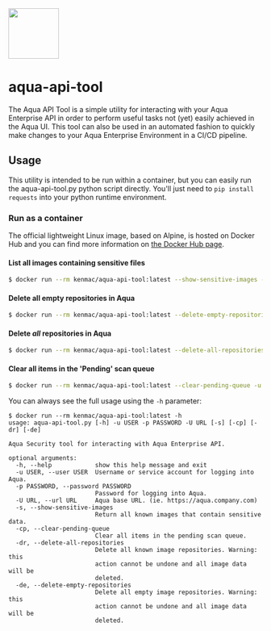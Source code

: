 <img src="https://avatars3.githubusercontent.com/u/12783832?s=200&v=4" height="100" width="100" />

# aqua-api-tool

The Aqua API Tool is a simple utility for interacting with your Aqua Enterprise
API in order to perform useful tasks not (yet) easily achieved in the Aqua UI. 
This tool can also be used in an automated fashion to quickly make changes to 
your Aqua Enterprise Environment in a CI/CD pipeline.

## Usage

This utility is intended to be run within a container, but you can easily run
the aqua-api-tool.py python script directly.  You'll just need to `pip install
requests` into your python runtime environment. 

### Run as a container
The official lightweight Linux image, based on Alpine, is hosted on Docker Hub
and you can find more information on 
[the Docker Hub page](https://hub.docker.com/repository/docker/kenmac/aqua-api-tool).

#### List all images containing sensitive files
```bash
$ docker run --rm kenmac/aqua-api-tool:latest --show-sensitive-images -u <user> -p <password> --url https://aqua.hostname.com
```

#### Delete all empty repositories in Aqua
```bash
$ docker run --rm kenmac/aqua-api-tool:latest --delete-empty-repositories -u <user> -p <password> --url https://aqua.hostname.com
```

#### Delete *all* repositories in Aqua
```bash
$ docker run --rm kenmac/aqua-api-tool:latest --delete-all-repositories -u <user> -p <password> --url https://aqua.hostname.com
```

#### Clear all items in the 'Pending' scan queue
```bash
$ docker run --rm kenmac/aqua-api-tool:latest --clear-pending-queue -u <user> -p <password> --url https://aqua.hostname.com
```

You can always see the full usage using the `-h` parameter:
```
$ docker run --rm kenmac/aqua-api-tool:latest -h 
usage: aqua-api-tool.py [-h] -u USER -p PASSWORD -U URL [-s] [-cp] [-dr] [-de]

Aqua Security tool for interacting with Aqua Enterprise API.

optional arguments:
  -h, --help            show this help message and exit
  -u USER, --user USER  Username or service account for logging into Aqua.
  -p PASSWORD, --password PASSWORD
                        Password for logging into Aqua.
  -U URL, --url URL     Aqua base URL. (ie. https://aqua.company.com)
  -s, --show-sensitive-images
                        Return all known images that contain sensitive data.
  -cp, --clear-pending-queue
                        Clear all items in the pending scan queue.
  -dr, --delete-all-repositories
                        Delete all known image repositories. Warning: this
                        action cannot be undone and all image data will be
                        deleted.
  -de, --delete-empty-repositories
                        Delete all empty image repositories. Warning: this
                        action cannot be undone and all image data will be
                        deleted.
```